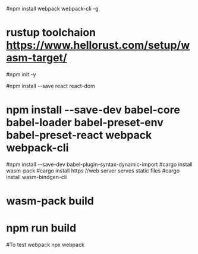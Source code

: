 #npm install webpack webpack-cli -g
# rustup toolchaion https://www.hellorust.com/setup/wasm-target/
#npm init -y

#npm install --save react react-dom
# npm install --save-dev babel-core babel-loader babel-preset-env babel-preset-react webpack webpack-cli

#npm install --save-dev babel-plugin-syntax-dynamic-import
#cargo install wasm-pack
#cargo install https //web server serves static files
#cargo install wasm-bindgen-cli

# wasm-pack build
# npm run build
#To test webpack npx webpack
